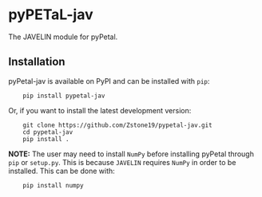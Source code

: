 # pyPETaL-jav
The JAVELIN module for pyPetal.

## Installation
pyPetal-jav is available on PyPI and can be installed with ``pip``:
```
    pip install pypetal-jav
```

Or, if you want to install the latest development version:
```
    git clone https://github.com/Zstone19/pypetal-jav.git
    cd pypetal-jav
    pip install .
```

__NOTE:__ The user may need to install ``NumPy`` before installing pyPetal through ``pip`` or ``setup.py``. This is because ``JAVELIN`` requires ``NumPy`` in order to be installed. This can be done with:
```
    pip install numpy
```
